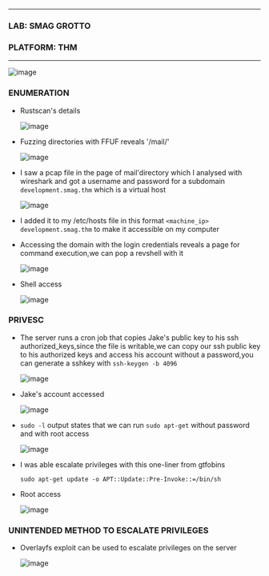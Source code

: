 * * *
 ### LAB: SMAG GROTTO
 ### PLATFORM: THM
* * *
![image](https://github.com/SENSEIXENUS2/SENSEIXENUS2.github.io/assets/98669513/7a453ce7-6d04-4b62-b13e-ca2f9d6a8107)

### ENUMERATION

- Rustscan's details

   ![image](https://github.com/SENSEIXENUS2/SENSEIXENUS2.github.io/assets/98669513/3959e905-9cf5-4b2c-885d-6539d0b24e76)

- Fuzzing directories with FFUF reveals '/mail/'
  
  ![image](https://github.com/SENSEIXENUS2/SENSEIXENUS2.github.io/assets/98669513/8e15c7fe-78af-4781-94f4-95987e8de4f7)
  
- I saw a pcap file in the page of mail'directory which I analysed with wireshark and got a username and password for a subdomain
`development.smag.thm` which is a virtual host

  ![image](https://github.com/SENSEIXENUS2/SENSEIXENUS2.github.io/assets/98669513/9bd13b5d-0318-4e3a-ad88-eb2028f4c3b0)

- I added it to my /etc/hosts file in this format `<machine_ip> development.smag.thm` to make it accessible on my computer 

- Accessing the domain with the login credentials reveals a page for command execution,we can pop a revshell with it

   ![image](https://github.com/SENSEIXENUS2/SENSEIXENUS2.github.io/assets/98669513/f984a265-dfa5-42de-81e0-741f9d5dad87)

- Shell access

   ![image](https://github.com/SENSEIXENUS2/SENSEIXENUS2.github.io/assets/98669513/1b4913aa-a54a-44e7-8e87-3743daa00932)

### PRIVESC

- The server runs a cron job that copies Jake's public key to his ssh authorized_keys,since the file is writable,we can copy our
ssh public key to his authorized keys and access his account without a password,you can generate a sshkey with `ssh-keygen -b 4096`

  ![image](https://github.com/SENSEIXENUS2/SENSEIXENUS2.github.io/assets/98669513/d8d631f6-3721-439a-8803-75bb5f052513)

- Jake's account accessed

  ![image](https://github.com/SENSEIXENUS2/SENSEIXENUS2.github.io/assets/98669513/39bb17a6-1279-418e-948f-ca3808d147eb)

- `sudo -l` output states that we can run `sudo apt-get` without password and with root access

  ![image](https://github.com/SENSEIXENUS2/SENSEIXENUS2.github.io/assets/98669513/8d51d8d0-7877-4cea-a764-504cd5acc2a7)

- I was able escalate privileges with this one-liner from gtfobins

      sudo apt-get update -o APT::Update::Pre-Invoke::=/bin/sh

- Root access

  ![image](https://github.com/SENSEIXENUS2/SENSEIXENUS2.github.io/assets/98669513/fb28e34e-41b3-4b9e-82d6-9fac662a6fdc)

   
### UNINTENDED METHOD TO ESCALATE PRIVILEGES

- Overlayfs exploit can be used to escalate privileges on the server

  ![image](https://github.com/SENSEIXENUS2/SENSEIXENUS2.github.io/assets/98669513/96683b33-3f8c-4436-8e37-685cc6a297c5)


  
